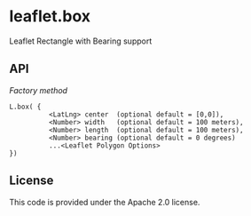 # leaflet.box
Leaflet Rectangle with Bearing support

## API

*Factory method*

    L.box( {
              <LatLng> center  (optional default = [0,0]),
              <Number> width   (optional default = 100 meters),
              <Number> length  (optional default = 100 meters),
              <Number> bearing (optional default = 0 degrees)
              ...<Leaflet Polygon Options>
    })

## License

This code is provided under the Apache 2.0 license.
